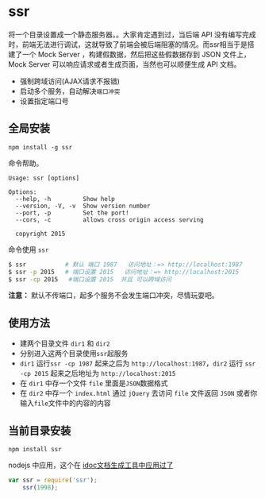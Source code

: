 # ssr

将一个目录设置成一个静态服务器。。大家肯定遇到过，当后端 API 没有编写完成时，前端无法进行调试，这就导致了前端会被后端阻塞的情况。而ssr相当于是搭建了一个 Mock Server ，构建假数据，然后把这些假数据存到 JSON 文件上，Mock Server 可以响应请求或者生成页面，当然也可以顺便生成 API 文档。

- 强制跨域访问(AJAX请求不报错)
- 启动多个服务，自动解决`端口冲突`
- 设置指定端口号

## 全局安装

```
npm install -g ssr 
```

命令帮助。

```
Usage: ssr [options]

Options:
  --help, -h         Show help                                        
  --version, -V, -v  Show version number                              
  --port, -p         Set the port!
  --cors, -c         allows cross origin access serving

  copyright 2015
```

命令使用 `ssr`  

```bash
$ ssr           # 默认 端口 1987   访问地址：=> http://localhost:1987
$ ssr -p 2015   # 端口设置 2015   访问地址：=> http://localhost:2015
$ ssr -cp 2015   #端口设置 2015  并且 可以跨域访问
```

**注意：** 默认不传端口，起多个服务不会发生端口冲突，尽情玩耍吧。



## 使用方法

- 建两个目录文件 `dir1` 和 `dir2` 
- 分别进入这两个目录使用`ssr`起服务
- `dir1` 运行`ssr -cp 1987` 起来之后为 `http://localhost:1987`，`dir2` 运行 `ssr -cp 2015` 起来之后地址为 `http://localhost:2015` 
- 在 `dir1` 中存一个文件 `file` 里面是`JSON`数据格式
- 在 `dir2` 中存一个 `index.html` 通过 `jQuery` 去访问 `file` 文件返回 `JSON` 或者你输入`file`文件中的内容的内容


## 当前目录安装

```
npm install ssr
```

nodejs 中应用，这个在 [idoc文档生成工具中应用过了](https://github.com/jaywcjlove/idoc)

```js
var ssr = require('ssr');
    ssr(1998);
```
